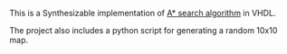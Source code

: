 This is a Synthesizable implementation of [A* search algorithm](https://en.wikipedia.org/wiki/A*_search_algorithm) in VHDL.

The project also includes a python script for generating a random 10x10 map.
